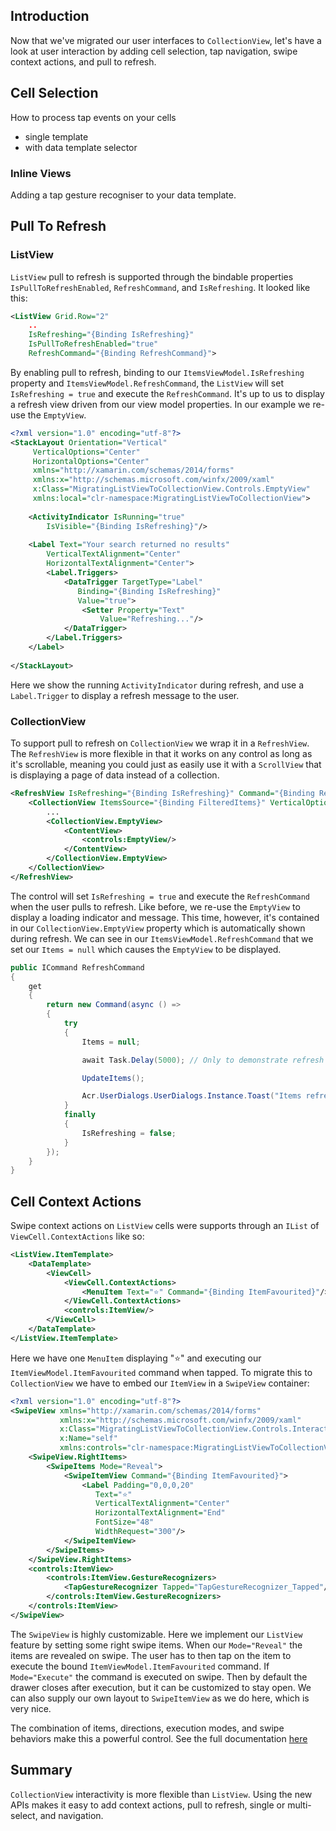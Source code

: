 ## Introduction

Now that we've migrated our user interfaces to `CollectionView`, let's have a look at user interaction by adding cell selection, tap navigation, swipe context actions, and pull to refresh.

## Cell Selection

How to process tap events on your cells

- single template
- with data template selector

### Inline Views

Adding a tap gesture recogniser to your data template.

## Pull To Refresh

### ListView
`ListView` pull to refresh is supported through the bindable properties `IsPullToRefreshEnabled`, `RefreshCommand`, and `IsRefreshing`. It looked like this:

~~~xml
<ListView Grid.Row="2"
	..
	IsRefreshing="{Binding IsRefreshing}"
	IsPullToRefreshEnabled="true"
	RefreshCommand="{Binding RefreshCommand}">
~~~
 
By enabling pull to refresh, binding to our `ItemsViewModel.IsRefreshing` property and `ItemsViewModel.RefreshCommand`, the `ListView` will set `IsRefreshing = true` and execute the `RefreshCommand`. It's up to us to display a refresh view driven from our view model properties. In our example we re-use the `EmptyView`.

~~~xml
<?xml version="1.0" encoding="utf-8"?>
<StackLayout Orientation="Vertical"
	 VerticalOptions="Center"
	 HorizontalOptions="Center"
	 xmlns="http://xamarin.com/schemas/2014/forms"
	 xmlns:x="http://schemas.microsoft.com/winfx/2009/xaml"
	 x:Class="MigratingListViewToCollectionView.Controls.EmptyView"
	 xmlns:local="clr-namespace:MigratingListViewToCollectionView">
	 
	<ActivityIndicator IsRunning="true"
   		IsVisible="{Binding IsRefreshing}"/>
   		
	<Label Text="Your search returned no results"
		VerticalTextAlignment="Center"
		HorizontalTextAlignment="Center">
		<Label.Triggers>
			<DataTrigger TargetType="Label"
		       Binding="{Binding IsRefreshing}"
		       Value="true">
				<Setter Property="Text"
				    Value="Refreshing..."/>
			</DataTrigger>
		</Label.Triggers>
	</Label>
	
</StackLayout>
~~~

Here we show the running `ActivityIndicator` during refresh, and use a `Label.Trigger` to display a refresh message to the user. 

### CollectionView

To support pull to refresh on `CollectionView` we wrap it in a `RefreshView`. The `RefreshView` is more flexible in that it works on any control as long as it's scrollable, meaning you could just as easily use it with a `ScrollView` that is displaying a page of data instead of a collection. 

~~~xml
<RefreshView IsRefreshing="{Binding IsRefreshing}" Command="{Binding RefreshCommand}" Grid.Row="2">
    <CollectionView ItemsSource="{Binding FilteredItems}" VerticalOptions="FillAndExpand">
        ...
        <CollectionView.EmptyView>
            <ContentView>
                <controls:EmptyView/>
            </ContentView>
        </CollectionView.EmptyView>
    </CollectionView>
</RefreshView>
~~~

The control will set `IsRefreshing = true` and execute the `RefreshCommand` when the user pulls to refresh. Like before, we re-use the `EmptyView` to display a loading indicator and message. This time, however, it's contained in our `CollectionView.EmptyView` property which is automatically shown during refresh. We can see in our `ItemsViewModel.RefreshCommand` that we set our `Items = null` which causes the `EmptyView` to be displayed.

~~~csharp
public ICommand RefreshCommand
{
    get
    {
        return new Command(async () =>
        {
            try
            {
                Items = null;

                await Task.Delay(5000); // Only to demonstrate refresh views..

                UpdateItems();

                Acr.UserDialogs.UserDialogs.Instance.Toast("Items refreshed");
            }
            finally
            {
                IsRefreshing = false;
            }
        });
    }
}
~~~
  

## Cell Context Actions

Swipe context actions on `ListView` cells were supports through an `IList` of `ViewCell.ContextActions` like so:

~~~xml
<ListView.ItemTemplate>
    <DataTemplate>
        <ViewCell>
            <ViewCell.ContextActions>
                <MenuItem Text="⭐️" Command="{Binding ItemFavourited}"/>
            </ViewCell.ContextActions>
            <controls:ItemView/>
        </ViewCell>
    </DataTemplate>
</ListView.ItemTemplate>
~~~

Here we have one `MenuItem` displaying "⭐️" and executing our `ItemViewModel.ItemFavourited` command when tapped. To migrate this to `CollectionView` we have to embed our `ItemView` in a `SwipeView` container:

~~~xml
<?xml version="1.0" encoding="utf-8"?>
<SwipeView xmlns="http://xamarin.com/schemas/2014/forms"
           xmlns:x="http://schemas.microsoft.com/winfx/2009/xaml"
           x:Class="MigratingListViewToCollectionView.Controls.InteractiveItemView"
           x:Name="self"
           xmlns:controls="clr-namespace:MigratingListViewToCollectionView.Controls">
    <SwipeView.RightItems>
        <SwipeItems Mode="Reveal">
            <SwipeItemView Command="{Binding ItemFavourited}">
                <Label Padding="0,0,0,20"
                   Text="⭐️"
                   VerticalTextAlignment="Center"
                   HorizontalTextAlignment="End"
                   FontSize="48"
                   WidthRequest="300"/>
            </SwipeItemView>
        </SwipeItems>
    </SwipeView.RightItems>
    <controls:ItemView>
        <controls:ItemView.GestureRecognizers>
            <TapGestureRecognizer Tapped="TapGestureRecognizer_Tapped"/>
        </controls:ItemView.GestureRecognizers>
    </controls:ItemView>
</SwipeView>
~~~

The `SwipeView` is highly customizable. Here we implement our `ListView` feature by setting some right swipe items. When our `Mode="Reveal"` the items are revealed on swipe. The user has to then tap on the item to execute the bound `ItemViewModel.ItemFavourited` command. If `Mode="Execute"` the command is executed on swipe. Then by default the drawer closes after execution, but it can be customized to stay open. We can also supply our own layout to `SwipeItemView` as we do here, which is very nice.

The combination of items, directions, execution modes, and swipe behaviors make this a powerful control. See the full documentation [here](https://docs.microsoft.com/en-us/xamarin/xamarin-forms/user-interface/swipeview)

## Summary
`CollectionView` interactivity is more flexible than `ListView`. Using the new APIs makes it easy to add context actions, pull to refresh, single or multi-select, and navigation.